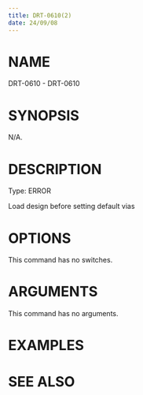 ```yaml
---
title: DRT-0610(2)
date: 24/09/08
---
```


# NAME

DRT-0610 - DRT-0610

# SYNOPSIS

N/A.

# DESCRIPTION

Type: ERROR

Load design before setting default vias

# OPTIONS

This command has no switches.

# ARGUMENTS

This command has no arguments.

# EXAMPLES

# SEE ALSO
